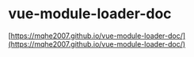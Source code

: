# vue-module-loader-doc

[https://mqhe2007.github.io/vue-module-loader-doc/](https://mqhe2007.github.io/vue-module-loader-doc/)
